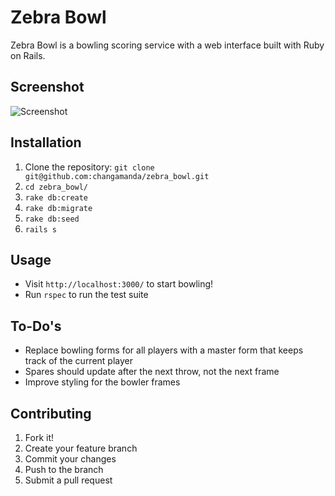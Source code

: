 # Zebra Bowl

Zebra Bowl is a bowling scoring service with a web interface built with Ruby on Rails.

## Screenshot
![Screenshot](http://i.imgur.com/vZnEJds.png)

## Installation
1. Clone the repository: `git clone git@github.com:changamanda/zebra_bowl.git`
2. `cd zebra_bowl/`
3. `rake db:create`
4. `rake db:migrate`
5. `rake db:seed`
6. `rails s`

## Usage
* Visit `http://localhost:3000/` to start bowling!
* Run `rspec` to run the test suite

## To-Do's
* Replace bowling forms for all players with a master form that keeps track of the current player
* Spares should update after the next throw, not the next frame
* Improve styling for the bowler frames

## Contributing

1. Fork it!
2. Create your feature branch
3. Commit your changes
4. Push to the branch
5. Submit a pull request
